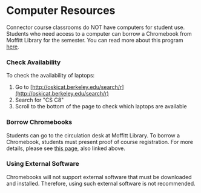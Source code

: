 # Computer Resources

Connector course classrooms do NOT have computers for student use. Students who need access to a computer can borrow a Chromebook from Moffitt Library for the semester. You can read more about this program [here](https://data.berkeley.edu/news/data-science-students-can-borrow-laptops-semester).

### Check Availability

To check the availability of laptops:

1. Go to [http://oskicat.berkeley.edu/search/r](http://oskicat.berkeley.edu/search/r)
2. Search for "CS C8"
3. Scroll to the bottom of the page to check which laptops are available

### Borrow Chromebooks

Students can go to the circulation desk at Moffitt Library. To borrow a Chromebook, students must present proof of course registration. For more details, please see [this page](https://data.berkeley.edu/news/data-science-students-can-borrow-laptops-semester), also linked above.

### Using External Software

Chromebooks will not support external software that must be downloaded and installed. Therefore, using such external software is not recommended.

